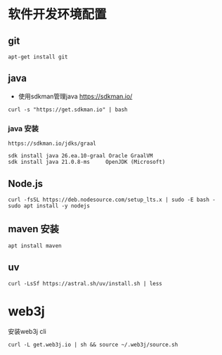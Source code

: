 # 软件开发环境配置

## git 

```
apt-get install git
```

## java

+ 使用sdkman管理java https://sdkman.io/

```
curl -s "https://get.sdkman.io" | bash
```

### java 安装

```
https://sdkman.io/jdks/graal

sdk install java 26.ea.10-graal Oracle GraalVM
sdk install java 21.0.8-ms     OpenJDK (Microsoft) 
```

## Node.js

```
curl -fsSL https://deb.nodesource.com/setup_lts.x | sudo -E bash -
sudo apt install -y nodejs
```


## maven 安装

```
apt install maven
```

## uv 

```
curl -LsSf https://astral.sh/uv/install.sh | less
```

# web3j

安装web3j cli

```
curl -L get.web3j.io | sh && source ~/.web3j/source.sh
```